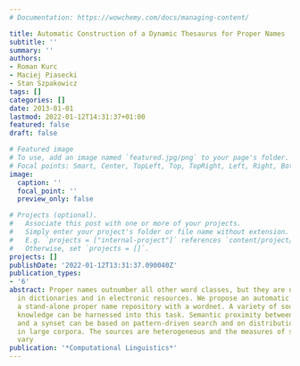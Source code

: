 ```yaml
---
# Documentation: https://wowchemy.com/docs/managing-content/

title: Automatic Construction of a Dynamic Thesaurus for Proper Names
subtitle: ''
summary: ''
authors:
- Roman Kurc
- Maciej Piasecki
- Stan Szpakowicz
tags: []
categories: []
date: 2013-01-01
lastmod: 2022-01-12T14:31:37+01:00
featured: false
draft: false

# Featured image
# To use, add an image named `featured.jpg/png` to your page's folder.
# Focal points: Smart, Center, TopLeft, Top, TopRight, Left, Right, BottomLeft, Bottom, BottomRight.
image:
  caption: ''
  focal_point: ''
  preview_only: false

# Projects (optional).
#   Associate this post with one or more of your projects.
#   Simply enter your project's folder or file name without extension.
#   E.g. `projects = ["internal-project"]` references `content/project/deep-learning/index.md`.
#   Otherwise, set `projects = []`.
projects: []
publishDate: '2022-01-12T13:31:37.090040Z'
publication_types:
- '6'
abstract: Proper names outnumber all other word classes, but they are underrepresented
  in dictionaries and in electronic resources. We propose an automatic method of associating
  a stand-alone proper name repository with a wordnet. A variety of sources of lexical-semantic
  knowledge can be harnessed into this task. Semantic proximity between a proper name
  and a synset can be based on pattern-driven search and on distributional analyses
  in large corpora. The sources are heterogeneous and the measures of semantic relatedness
  vary
publication: '*Computational Linguistics*'
---
```

